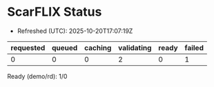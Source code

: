 ﻿# ScarFLIX Status

* Refreshed (UTC): 2025-10-20T17:07:19Z

| requested | queued | caching | validating | ready | failed |
|-----------|--------|---------|------------|-------|--------|
| 0 | 0 | 0 | 2 | 0 | 1 |

Ready (demo/rd): 1/0
